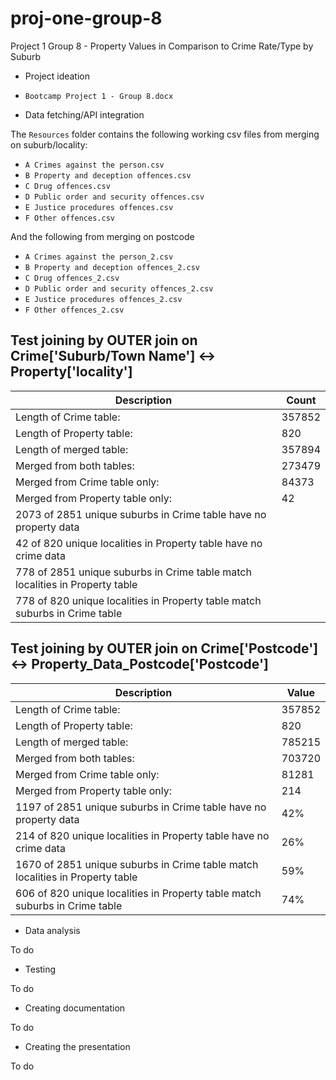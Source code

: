 # proj-one-group-8

Project 1 Group 8 - Property Values in Comparison to Crime Rate/Type by Suburb

* Project ideation

* `Bootcamp Project 1 - Group 8.docx`

* Data fetching/API integration

The `Resources` folder contains the following working csv files from merging on suburb/locality:
* `A Crimes against the person.csv`
* `B Property and deception offences.csv`
* `C Drug offences.csv`
* `D Public order and security offences.csv`
* `E Justice procedures offences.csv`
* `F Other offences.csv`

And the following from merging on postcode
* `A Crimes against the person_2.csv`
* `B Property and deception offences_2.csv`
* `C Drug offences_2.csv`
* `D Public order and security offences_2.csv`
* `E Justice procedures offences_2.csv`
* `F Other offences_2.csv`

## Test joining by OUTER join on Crime['Suburb/Town Name'] <-> Property['locality']
| Description | Count |
| ----------- | ----------- |
| Length of Crime table: | 357852 |
| Length of Property table: | 820 |
| Length of merged table: | 357894 |
| Merged from both tables: | 273479 |
| Merged from Crime table only: | 84373 |
| Merged from Property table only: | 42 |
| 2073 of 2851 unique suburbs in Crime table have no property data | |
| 42 of 820 unique localities in Property table have no crime data | |
| 778 of 2851 unique suburbs in Crime table match localities in Property table | |
| 778 of 820 unique localities in Property table match suburbs in Crime table | |

## Test joining by OUTER join on Crime['Postcode'] <-> Property_Data_Postcode['Postcode']
| Description | Value |
| ----------- | ----------- |
| Length of Crime table: | 357852 |
| Length of Property table: | 820 |
| Length of merged table: | 785215 |
| Merged from both tables: | 703720 |
| Merged from Crime table only: | 81281 |
| Merged from Property table only: | 214 |
| 1197 of 2851 unique suburbs in Crime table have no property data | 42% |
| 214 of 820 unique localities in Property table have no crime data | 26% |
| 1670 of 2851 unique suburbs in Crime table match localities in Property table | 59% |
| 606 of 820 unique localities in Property table match suburbs in Crime table | 74% |


* Data analysis

To do
* Testing

To do
* Creating documentation

To do
* Creating the presentation

To do
